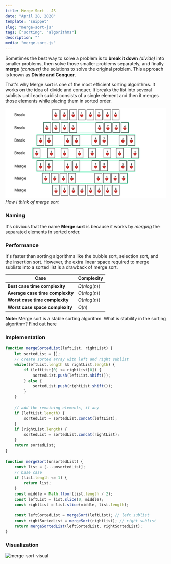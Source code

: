 ```yaml
---
title: Merge Sort - JS
date: "April 28, 2020"
template: "snippet"
slug: "merge-sort-js"
tags: ["sorting", "algorithms"]
description: ""
media: "merge-sort-js"
---
```

Sometimes the best way to solve a problem is to **break it down** *(divide)* into smaller problems, then solve those smaller problems separately, and finally **merge** *(conquer)* the solutions to solve the original problem. This approach is known as **Divide and Conquer**.

That's why Merge sort is one of the most efficient sorting algorithms. It works on the idea of divide and conquer. It breaks the list into several sublists until each sublist consists of a single element and then it merges those elements while placing them in sorted order.

![How I think of merge sort](../../images/how-i-thing-of-merge-sort.png)
*How I think of merge sort*


### Naming
It's obvious that the name **Merge sort** is because it works by *merging* the separated elements in sorted order.

### Performance
It's faster than sorting algorithms like the bubble sort, selection sort, and the insertion sort. However, the extra linear space required to merge sublists into a sorted list is a drawback of merge sort.

|Case|Complexity
|----------------|--------------
**Best case time complexity**| $Ω(nlog(n))$ 
**Average case time complexity**|$Θ(nlog(n))$
**Worst case time complexity**|$O(nlog(n))$
**Worst case space complexity**|$O(n)$

**Note:** Merge sort is a stable sorting algorithm.
What is stability in the sorting algorithm?
[Find out here](https://en.wikipedia.org/wiki/Sorting_algorithm#Stability)


### Implementation
```javascript
function mergeSortedList(leftList, rightList) {
    let sortedList = [];
    // create sorted array with left and right sublist
    while(leftList.length && rightList.length) {
        if (leftList[0] <= rightList[0]) {
            sortedList.push(leftList.shift());
        } else {
            sortedList.push(rightList.shift());
        }
    }

    // add the remaining elements, if any
    if (leftList.length) {
        sortedList = sortedList.concat(leftList);
    }
    if (rightList.length) {
        sortedList = sortedList.concat(rightList);
    }
    return sortedList;
}

function mergeSort(unsortedList) {
    const list = [...unsortedList];
    // base case
    if (list.length <= 1) {
        return list;
    }
    const middle = Math.floor(list.length / 2);
    const leftList = list.slice(0, middle);
    const rightList = list.slice(middle, list.length);

    const leftSortedList = mergeSort(leftList); // left sublist
    const rightSortedList = mergeSort(rightList); // right sublist
    return mergeSortedList(leftSortedList, rightSortedList);
}
```

### Visualization
![merge-sort-visual](https://miro.medium.com/max/1400/1*GMuXWPqgqSbBdywbs3EMaQ.gif)